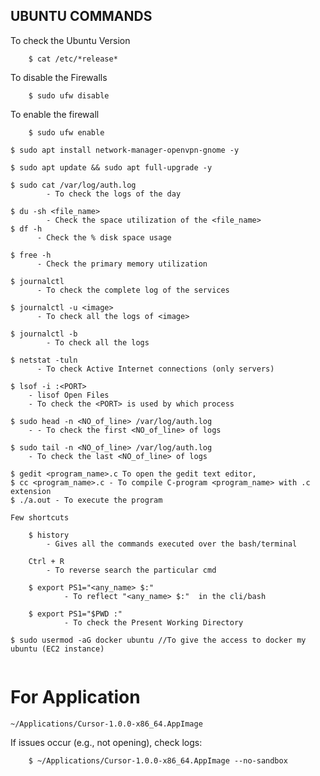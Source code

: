 ## UBUNTU COMMANDS

To check the Ubuntu Version
```
    $ cat /etc/*release* 
```

To disable the Firewalls
```
    $ sudo ufw disable 
```

To enable the firewall
```  
    $ sudo ufw enable 
```
  
    $ sudo apt install network-manager-openvpn-gnome -y
  
    $ sudo apt update && sudo apt full-upgrade -y 

    $ sudo cat /var/log/auth.log
            - To check the logs of the day
    
    $ du -sh <file_name> 
            - Check the space utilization of the <file_name>
    $ df -h
          - Check the % disk space usage

    $ free -h
          - Check the primary memory utilization
          
    $ journalctl
          - To check the complete log of the services

    $ journalctl -u <image>
          - To check all the logs of <image>

    $ journalctl -b
            - To check all the logs

    $ netstat -tuln
          - To check Active Internet connections (only servers)

    $ lsof -i :<PORT>
        - lisof Open Files
        - To check the <PORT> is used by which process

    $ sudo head -n <NO_of_line> /var/log/auth.log
        - - To check the first <NO_of_line> of logs

    $ sudo tail -n <NO_of_line> /var/log/auth.log
        - To check the last <NO_of_line> of logs
        
    
    
```
$ gedit <program_name>.c To open the gedit text editor,
$ cc <program_name>.c - To compile C-program <program_name> with .c extension
$ ./a.out - To execute the program

Few shortcuts

    $ history
        - Gives all the commands executed over the bash/terminal

    Ctrl + R
        - To reverse search the particular cmd

    $ export PS1="<any_name> $:"
            - To reflect "<any_name> $:"  in the cli/bash

    $ export PS1="$PWD :"
            - To check the Present Working Directory

```



```
$ sudo usermod -aG docker ubuntu //To give the access to docker my ubuntu (EC2 instance)


```





# For Application

    ~/Applications/Cursor-1.0.0-x86_64.AppImage

    
If issues occur (e.g., not opening), check logs:

```
    $ ~/Applications/Cursor-1.0.0-x86_64.AppImage --no-sandbox
```


